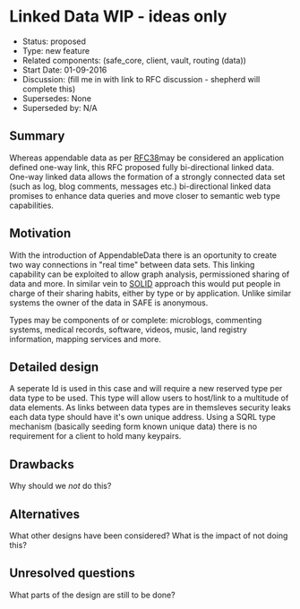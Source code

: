 # Linked Data WIP - ideas only

- Status: proposed 
- Type: new feature
- Related components: (safe_core, client, vault, routing (data))
- Start Date: 01-09-2016
- Discussion: (fill me in with link to RFC discussion - shepherd will complete this) 
- Supersedes:  None
- Superseded by: N/A

## Summary

Whereas appendable data as per [RFC38](https://github.com/maidsafe/rfcs/blob/master/text/0038-appendable-data/0038-appendable-data.md)may be considered an application defined one-way link, this RFC proposed fully bi-directional linked data.  One-way linked data allows the formation of a strongly connected data set (such as log, blog comments, messages etc.) bi-directional linked data promises to enhance data queries and move closer to semantic web type capabilities.

## Motivation

With the introduction of AppendableData there is an oportunity to create two way connections in "real time" between data sets. This linking capability can be exploited to allow graph analysis, permissioned sharing of data and more. In similar vein to [SOLID](https://solid.mit.edu/) approach this would put people in charge of their sharing habits, either by type or by application. Unlike similar systems the owner of the data in SAFE is anonymous. 

Types may be components of or complete: microblogs, commenting systems, medical records, software, videos, music, land registry information, mapping services and more.

## Detailed design

A seperate Id is used in this case and will require a new reserved type per data type to be used. This type will allow users to host/link to a multitude of data elements. As links between data types are in themsleves security leaks each data type should have it's own unique address. Using a SQRL type mechanism (basically seeding form known unique data) there is no requirement for a client to hold many keypairs. 


## Drawbacks

Why should we *not* do this?

## Alternatives

What other designs have been considered? What is the impact of not doing this?

## Unresolved questions

What parts of the design are still to be done?

